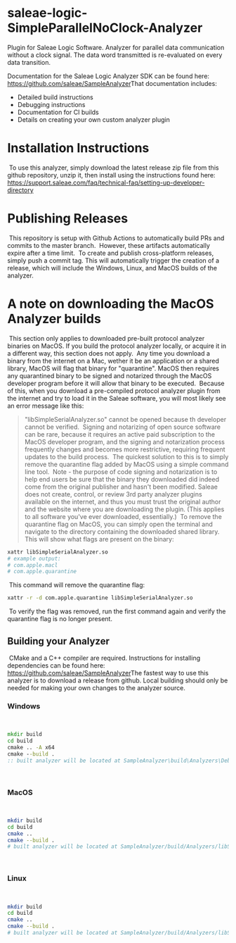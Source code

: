 # saleae-logic-SimpleParallelNoClock-Analyzer

Plugin for Saleae Logic Software. Analyzer for parallel data communication without a clock signal. The data word transmitted is re-evaluated on every data transition.

Documentation for the Saleae Logic Analyzer SDK can be found here:
https://github.com/saleae/SampleAnalyzer
​
That documentation includes:
​

- Detailed build instructions
- Debugging instructions
- Documentation for CI builds
- Details on creating your own custom analyzer plugin
  ​

# Installation Instructions

​
To use this analyzer, simply download the latest release zip file from this github repository, unzip it, then install using the instructions found here:
​
https://support.saleae.com/faq/technical-faq/setting-up-developer-directory
​

# Publishing Releases

​
This repository is setup with Github Actions to automatically build PRs and commits to the master branch.
​
However, these artifacts automatically expire after a time limit.
​
To create and publish cross-platform releases, simply push a commit tag. This will automatically trigger the creation of a release, which will include the Windows, Linux, and MacOS builds of the analyzer.
​

# A note on downloading the MacOS Analyzer builds

​
This section only applies to downloaded pre-built protocol analyzer binaries on MacOS. If you build the protocol analyzer locally, or acquire it in a different way, this section does not apply.
​
Any time you download a binary from the internet on a Mac, wether it be an application or a shared library, MacOS will flag that binary for "quarantine". MacOS then requires any quarantined binary to be signed and notarized through the MacOS developer program before it will allow that binary to be executed.
​
Because of this, when you download a pre-compiled protocol analyzer plugin from the internet and try to load it in the Saleae software, you will most likely see an error message like this:
​

> "libSimpleSerialAnalyzer.so" cannot be opened because th developer cannot be verified.
> ​
> Signing and notarizing of open source software can be rare, because it requires an active paid subscription to the MacOS developer program, and the signing and notarization process frequently changes and becomes more restrictive, requiring frequent updates to the build process.
> ​
> The quickest solution to this is to simply remove the quarantine flag added by MacOS using a simple command line tool.
> ​
> Note - the purpose of code signing and notarization is to help end users be sure that the binary they downloaded did indeed come from the original publisher and hasn't been modified. Saleae does not create, control, or review 3rd party analyzer plugins available on the internet, and thus you must trust the original author and the website where you are downloading the plugin. (This applies to all software you've ever downloaded, essentially.)
> ​
> To remove the quarantine flag on MacOS, you can simply open the terminal and navigate to the directory containing the downloaded shared library.
> ​
> This will show what flags are present on the binary:
> ​

```sh
xattr libSimpleSerialAnalyzer.so
# example output:
# com.apple.macl
# com.apple.quarantine
```

​
This command will remove the quarantine flag:
​

```sh
xattr -r -d com.apple.quarantine libSimpleSerialAnalyzer.so
```

​
To verify the flag was removed, run the first command again and verify the quarantine flag is no longer present.
​

## Building your Analyzer

​
CMake and a C++ compiler are required. Instructions for installing dependencies can be found here:
https://github.com/saleae/SampleAnalyzer
​
The fastest way to use this analyzer is to download a release from github. Local building should only be needed for making your own changes to the analyzer source.
​

### Windows

​

```bat
mkdir build
cd build
cmake .. -A x64
cmake --build .
:: built analyzer will be located at SampleAnalyzer\build\Analyzers\Debug\SimpleSerialAnalyzer.dll
```

​

### MacOS

​

```bash
mkdir build
cd build
cmake ..
cmake --build .
# built analyzer will be located at SampleAnalyzer/build/Analyzers/libSimpleSerialAnalyzer.so
```

​

### Linux

​

```bash
mkdir build
cd build
cmake ..
cmake --build .
# built analyzer will be located at SampleAnalyzer/build/Analyzers/libSimpleSerialAnalyzer.so
```
